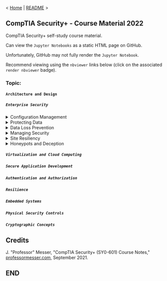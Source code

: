 < [Home](https://github.com/SeanOhAileasa) | [README](https://github.com/SeanOhAileasa/syp-architecture-and-design/blob/main/README.md) >

## CompTIA Security+ - Course Material 2022

CompTIA Security+ self-study course material.

Can view the ``Jupyter Notebooks`` as a static HTML page on GitHub.

Unfortunately, GitHub may not fully render the ``Jupyter Notebook``.

Recommend viewing using the ``nbviewer`` links below (click on the associated ``render nbviewer`` badge).

### Topic:

#### ``Architecture and Design``

##### ``Enterprise Security``

<details close>
    <summary>Configuration Management</summary>

- [Configuration Management](https://nbviewer.org/github/SeanOhAileasa/syp-architecture-and-design/blob/main/rc/enterprise-security/syp-configuration-management.ipynb#a) <br/>
</details>

<details close>
    <summary>Protecting Data</summary>

- [Protecting Data](https://nbviewer.org/github/SeanOhAileasa/syp-architecture-and-design/blob/main/rc/enterprise-security/syp-protecting-data.ipynb#a) <br/>
</details>

<details close>
    <summary>Data Loss Prevention</summary>

- [Data Loss Prevention](https://nbviewer.org/github/SeanOhAileasa/syp-architecture-and-design/blob/main/rc/enterprise-security/syp-data-loss-prevention.ipynb#a) <br/>
</details>

<details close>
    <summary>Managing Security</summary>

- [Managing Security](https://nbviewer.org/github/SeanOhAileasa/syp-architecture-and-design/blob/main/rc/enterprise-security/syp-managing-security.ipynb#a) <br/>
</details>

<details close>
    <summary>Site Resiliency</summary>

- [Site Resiliency](https://nbviewer.org/github/SeanOhAileasa/syp-architecture-and-design/blob/main/rc/enterprise-security/syp-site-resiliency.ipynb#a) <br/>
</details>

<details close>
    <summary>Honeypots and Deception</summary>

- [Honeypots and Deception](https://nbviewer.org/github/SeanOhAileasa/syp-architecture-and-design/blob/main/rc/enterprise-security/syp-honeypots-and-deception.ipynb#a) <br/>
</details>

##### ``Virtualization and Cloud Computing``

##### ``Secure Application Development``

##### ``Authentication and Authorization``

##### ``Resilience``

##### ``Embedded Systems``

##### ``Physical Security Controls``

##### ``Cryptographic Concepts``

## Credits

J. "Professor" Messer, "CompTIA Security+ (SY0-601) Course Notes," [professormesser.com](https://web.archive.org/web/20220521181010/https://www.professormesser.com/security-plus/sy0-601/sy0-601-video/sy0-601-comptia-security-plus-course/), September 2021.

## END